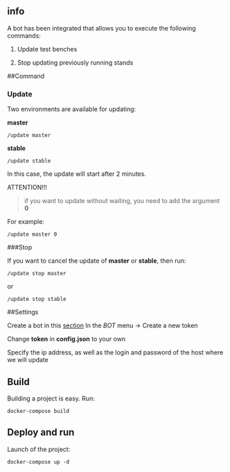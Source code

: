 ## info

A bot has been integrated that allows you to execute the following commands:

1. Update test benches

2. Stop updating previously running stands

##Command

### Update

Two environments are available for updating:

**master**

```
/update master
```

**stable**

```
/update stable
```

In this case, the update will start after 2 minutes.

ATTENTION!!!

> if you want to update without waiting, you need to add the argument **0**

For example:

```
/update master 0
```


###Stop

If you want to cancel the update of **master** or **stable**, then run:

```
/update stop master
```

or

```
/update stop stable
```

##Settings

Create a bot in this [section](https://discord.com/developers/applications)
In the *BOT* menu -> Create a new token

Change **token** in **config.json** to your own

Specify the ip address, as well as the login and password of the host where we will update

## Build

Building a project is easy. Run:

```
docker-compose build
```

## Deploy and run

Launch of the project:

```
docker-compose up -d